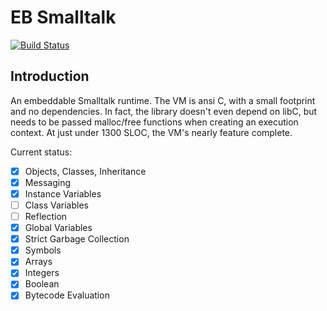 # EB Smalltalk

[![Build Status](https://travis-ci.org/evanbowman/EB-Smalltalk.svg?branch=master)](https://travis-ci.org/evanbowman/EB-Smalltalk)

## Introduction

An embeddable Smalltalk runtime. The VM is ansi C, with a small footprint and no dependencies. In fact, the library doesn't even depend on libC, but needs to be passed malloc/free functions when creating an execution context. At just under 1300 SLOC, the VM's nearly feature complete.

Current status:
 - [x] Objects, Classes, Inheritance
 - [x] Messaging
 - [x] Instance Variables
 - [ ] Class Variables
 - [ ] Reflection
 - [x] Global Variables
 - [x] Strict Garbage Collection
 - [x] Symbols
 - [x] Arrays
 - [x] Integers
 - [x] Boolean
 - [x] Bytecode Evaluation
